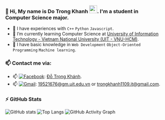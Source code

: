 ### 🎾 Hi, My name is Do Trong Khanh <img src="https://media.giphy.com/media/hvRJCLFzcasrR4ia7z/giphy.gif" width="25px">. I'm a student in Computer Science major.
  - 🎾 I have experiences with ```C++``` ```Python``` ```Javascript```.
  - 🎾 I’m currently learning Computer Science at [University of Information Technology - Vietnam National University (UIT - VNU-HCM)](https://en.uit.edu.vn/overview-vnuhcm-university-information-technology).
  - 🎾 I have basic knowledge in ```Web Development``` `Object-Oriented Programming` ```Machine learning```.

### 📫 Contact me via:
   - 📫 [<img alt="Facebook" src="https://img.shields.io/badge/Facebook-%231877F2.svg?&style=for-the-badge&logo=Facebook&logoColor=white"/>](https://www.facebook.com/khanh.do.7923030): [Đỗ Trọng Khánh](https://www.facebook.com/khanh.do.7923030).
   - 📫 [<img alt="Gmail" src="https://img.shields.io/badge/Gmail-D14836?style=for-the-badge&logo=gmail&logoColor=white"/>](dotrongkhanh37@gmail.com): [19521676@gm.uit.edu.vn](mailto:19521676@gm.uit.edu.vn) or [trongkhanh1109.it@gmail.com](mailto:trongkhanh1109.it@gmail.com).

### :zap: GitHub Stats
![GitHub stats](https://github-readme-stats.vercel.app/api?username=trong-khanh-1109&show_icons=true&theme=tokyonight&hide=issues)
![Top Langs](https://github-readme-stats.vercel.app/api/top-langs/?username=trong-khanh-1109&layout=compact&hide=jupyter%20notebook&html&title_color=71A4FC&text_color=3ABCAD&bg_color=1A1B27)
![GitHub Activity Graph](https://activity-graph.herokuapp.com/graph?username=trong-khanh-1109)  
